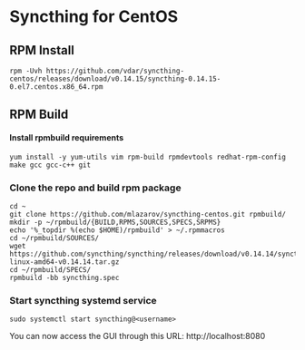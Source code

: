 # Syncthing for CentOS

## RPM Install

```
rpm -Uvh https://github.com/vdar/syncthing-centos/releases/download/v0.14.15/syncthing-0.14.15-0.el7.centos.x86_64.rpm
```


## RPM Build

#### Install rpmbuild requirements

```
yum install -y yum-utils vim rpm-build rpmdevtools redhat-rpm-config make gcc gcc-c++ git
```

### Clone the repo and build rpm package

```
cd ~
git clone https://github.com/mlazarov/syncthing-centos.git rpmbuild/
mkdir -p ~/rpmbuild/{BUILD,RPMS,SOURCES,SPECS,SRPMS}
echo '%_topdir %(echo $HOME)/rpmbuild' > ~/.rpmmacros
cd ~/rpmbuild/SOURCES/
wget https://github.com/syncthing/syncthing/releases/download/v0.14.14/syncthing-linux-amd64-v0.14.14.tar.gz
cd ~/rpmbuild/SPECS/
rpmbuild -bb syncthing.spec
```

### Start  syncthing systemd service

```
sudo systemctl start syncthing@<username>
```

You can now access the GUI through this URL: 
http://localhost:8080
